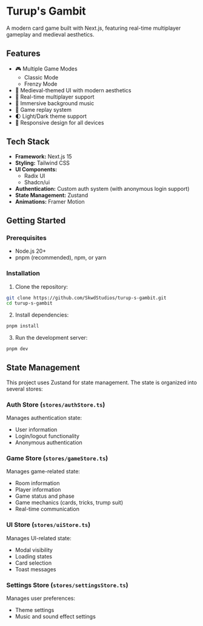 # Turup's Gambit

A modern card game built with Next.js, featuring real-time multiplayer gameplay and medieval aesthetics.

## Features

- 🎮 Multiple Game Modes
  - Classic Mode
  - Frenzy Mode
- 🎨 Medieval-themed UI with modern aesthetics
- 👥 Real-time multiplayer support
- 🎵 Immersive background music
- 🎯 Game replay system
- 🌓 Light/Dark theme support
- 📱 Responsive design for all devices

## Tech Stack

- **Framework:** Next.js 15
- **Styling:** Tailwind CSS
- **UI Components:**
  - Radix UI
  - Shadcn/ui
- **Authentication:** Custom auth system (with anonymous login support)
- **State Management:** Zustand
- **Animations:** Framer Motion

## Getting Started

### Prerequisites

- Node.js 20+
- pnpm (recommended), npm, or yarn

### Installation

1. Clone the repository:
```bash
git clone https://github.com/SkwdStudios/turup-s-gambit.git
cd turup-s-gambit
```

2. Install dependencies:
```bash
pnpm install
```

3. Run the development server:
```bash
pnpm dev
```

## State Management

This project uses Zustand for state management. The state is organized into several stores:

### Auth Store (`stores/authStore.ts`)

Manages authentication state:
- User information
- Login/logout functionality
- Anonymous authentication

### Game Store (`stores/gameStore.ts`)

Manages game-related state:
- Room information
- Player information
- Game status and phase
- Game mechanics (cards, tricks, trump suit)
- Real-time communication

### UI Store (`stores/uiStore.ts`)

Manages UI-related state:
- Modal visibility
- Loading states
- Card selection
- Toast messages

### Settings Store (`stores/settingsStore.ts`)

Manages user preferences:
- Theme settings
- Music and sound effect settings